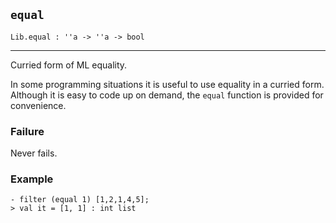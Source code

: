 ## `equal`

``` hol4
Lib.equal : ''a -> ''a -> bool
```

------------------------------------------------------------------------

Curried form of ML equality.

In some programming situations it is useful to use equality in a curried
form. Although it is easy to code up on demand, the `equal` function is
provided for convenience.

### Failure

Never fails.

### Example

``` hol4
- filter (equal 1) [1,2,1,4,5];
> val it = [1, 1] : int list
```
